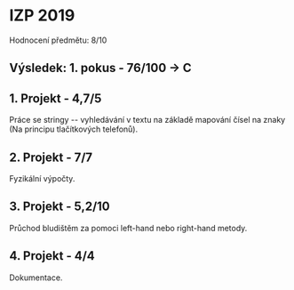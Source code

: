 # IZP 2019
Hodnocení předmětu: 8/10

## Výsledek: 1. pokus - 76/100 -> C

## 1. Projekt - 4,7/5
Práce se stringy -- vyhledávání v textu na základě mapování čísel na znaky (Na principu tlačítkových telefonů).

## 2. Projekt - 7/7
Fyzikální výpočty.

## 3. Projekt - 5,2/10
Průchod bludištěm za pomoci left-hand nebo right-hand metody.

## 4. Projekt - 4/4
Dokumentace.